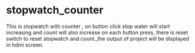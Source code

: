 # stopwatch_counter


This is stopwatch with counter , on button click stop water will start increasing and count will also increase on each button press, there is reset switch to reset stopwatch and count.,the output of project will be displayed in hdmi screen.
